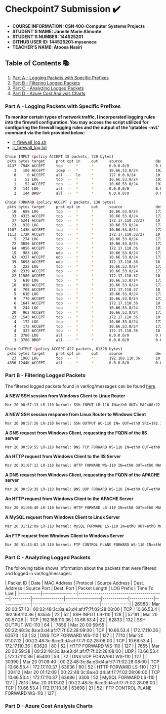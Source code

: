 # Checkpoint7 Submission ✔️

- **COURSE INFORMATION: CSN 400-Computer Systems Projects**
- **STUDENT’S NAME: Janelle Marie Almonte**
- **STUDENT'S NUMBER: 144525201**
- **GITHUB USER ID: 144525201-myseneca**
- **TEACHER’S NAME: Atoosa Nasiri**

## Table of Contents 📚
1. [Part A - Logging Packets with Specific Prefixes](#part-a---logging-packets-with-specific-prefixes)
2. [Part B - Filtering Logged Packets](#part-b---filtering-logged-packets)
3. [Part C - Analyzing Logged Packets](#part-c---analyzing-logged-packets)
4. [Part D - Azure Cost Analysis Charts](#part-d---azure-cost-analysis-charts)

### Part A - Logging Packets with Specific Prefixes

**To monitor certain types of network traffic, I incorporated logging rules into the firewall configuration. You may access the script utilized for configuring the firewall logging rules and the output of the 'iptables -nvL' command via the link provided below:**

- [lr_firewall_log.sh](https://github.com/144525201-myseneca/CSN400-Capstone/blob/cb30ead48f0cbcc5728ea31bc019dea7945e581f/Checkpoint7/PART_A/lr_firewall_log.sh)
- [lr_firewall_log.txt](https://github.com/144525201-myseneca/CSN400-Capstone/blob/cb30ead48f0cbcc5728ea31bc019dea7945e581f/Checkpoint7/PART_A/lr_firewall_log.txt)

```bash
Chain INPUT (policy ACCEPT 18 packets, 720 bytes)
 pkts bytes target     prot opt in     out     source               destination
 4137  794K ACCEPT     tcp  --  *      *       0.0.0.0/0            0.0.0.0/0            state RELATED,ESTABLISHED
    3   180 ACCEPT     icmp --  *      *       10.66.53.0/24        192.168.110.36
    0     0 ACCEPT     all  --  lo     *       127.0.0.0/24         10.66.53.0/24
    1    52 LOG        tcp  --  *      *       10.66.53.0/24        192.168.110.36       tcp dpt:22 limit: avg 10/sec burst 5 LOG flags 0 level 4 prefix "SSH INPUT LR-110 "
    1    52 ACCEPT     tcp  --  *      *       10.66.53.0/24        192.168.110.36       state NEW tcp dpt:22
    2   144 LOG        all  --  *      *       0.0.0.0/0            0.0.0.0/0            limit: avg 10/sec burst 5 LOG flags 0 level 4 prefix "TO_DROP_INPUT"
    2   144 DROP       all  --  *      *       0.0.0.0/0            0.0.0.0/0

Chain FORWARD (policy ACCEPT 2 packets, 130 bytes)
 pkts bytes target     prot opt in     out     source               destination
   10   688 LOG        tcp  --  *      *       10.66.53.0/24        172.17.110.37        tcp dpt:22 limit: avg 1/min burst 5 LOG flags 0 level 4 prefix "SSH FORWARD LS-110 "
   33  4325 ACCEPT     tcp  --  *      *       10.66.53.0/24        172.17.110.32/27     tcp dpt:22
   37  5241 ACCEPT     tcp  --  *      *       172.17.110.32/27     10.66.53.0/24        tcp spt:22
   23   920 LOG        tcp  --  *      *       10.66.53.0/24        172.17.110.36        tcp dpt:3389 limit: avg 1/min burst 5 LOG flags 0 level 4 prefix "RDP FORWARD WS-110 "
 1107  143K ACCEPT     tcp  --  *      *       10.66.53.0/24        172.17.110.32/27     tcp dpt:3389
 1113  172K ACCEPT     tcp  --  *      *       172.17.110.32/27     10.66.53.0/24        tcp spt:3389
    5   274 LOG        tcp  --  *      *       10.66.53.0/24        172.17.110.36        tcp dpt:53 limit: avg 1/min burst 5 LOG flags 0 level 4 prefix "DNS TCP FORWARD WS-110 "
   72  3656 ACCEPT     tcp  --  *      *       10.66.53.0/24        172.17.110.36        tcp dpt:53
   64  4056 ACCEPT     tcp  --  *      *       172.17.110.36        10.66.53.0/24        tcp spt:53
   15   983 LOG        udp  --  *      *       10.66.53.0/24        172.17.110.36        udp dpt:53 limit: avg 1/min burst 5 LOG flags 0 level 4 prefix "DNS UDP FORWARD WS-110 "
   63  4327 ACCEPT     udp  --  *      *       10.66.53.0/24        172.17.110.36        udp dpt:53
   39  5698 ACCEPT     udp  --  *      *       172.17.110.36        10.66.53.0/24        udp spt:53
    5   222 LOG        tcp  --  *      *       10.66.53.0/24        172.17.110.37        tcp dpt:3306 limit: avg 1/min burst 5 LOG flags 0 level 4 prefix "MySQL FORWARD LS-110 "
   26  2339 ACCEPT     tcp  --  *      *       10.66.53.0/24        172.17.110.37        tcp dpt:3306
   22 11580 ACCEPT     tcp  --  *      *       172.17.110.37        10.66.53.0/24        tcp spt:3306
    5   610 LOG        tcp  --  *      *       10.66.53.0/24        172.17.110.37        tcp dpt:80 limit: avg 1/min burst 5 LOG flags 0 level 4 prefix "HTTP FORWARD LS-110 "
   10   810 ACCEPT     tcp  --  *      *       10.66.53.0/24        172.17.110.37        tcp dpt:80
    6   708 ACCEPT     tcp  --  *      *       172.17.110.37        10.66.53.0/24        tcp spt:80
    5   610 LOG        tcp  --  *      *       10.66.53.0/24        172.17.110.36        tcp dpt:80 limit: avg 1/min burst 5 LOG flags 0 level 4 prefix "HTTP FORWARD WS-110 "
    9   770 ACCEPT     tcp  --  *      *       10.66.53.0/24        172.17.110.36        tcp dpt:80
    6  1647 ACCEPT     tcp  --  *      *       172.17.110.36        10.66.53.0/24        tcp spt:80
    5   244 LOG        tcp  --  *      *       10.66.53.0/24        172.17.110.36        tcp dpt:21 limit: avg 1/min burst 5 LOG flags 0 level 4 prefix "FTP CONTROL PLANE FORWARD WS-110 "
   20   962 ACCEPT     tcp  --  *      *       10.66.53.0/24        172.17.110.36        tcp dpt:21
   23  1545 ACCEPT     tcp  --  *      *       172.17.110.36        10.66.53.0/24        tcp spt:21
    4   172 LOG        tcp  --  *      *       10.66.53.0/24        172.17.110.36        tcp dpts:50000:51000 limit: avg 1/min burst 5 LOG flags 0 level 4 prefix "FTP DATA PLANE FORWARD WS-110 "
    4   172 ACCEPT     tcp  --  *      *       10.66.53.0/24        172.17.110.36        tcp dpts:50000:51000
    4   332 ACCEPT     tcp  --  *      *       172.17.110.36        10.66.53.0/24        tcp spts:50000:51000
    3  3780 LOG        all  --  *      *       0.0.0.0/0            0.0.0.0/0            limit: avg 10/sec burst 5 LOG flags 0 level 4 prefix "TO_DROP_FORWARD"
    3  3780 DROP       all  --  *      *       0.0.0.0/0            0.0.0.0/0

Chain OUTPUT (policy ACCEPT 427 packets, 61328 bytes)
 pkts bytes target     prot opt in     out     source               destination
   23  1988 LOG        tcp  --  *      *       192.168.110.36       10.66.53.0/24        tcp spt:22 limit: avg 1/min burst 5 LOG flags 0 level 4 prefix "SSH OUTPUT WC-110 "
 4856 1244K ACCEPT     all  --  *      *       0.0.0.0/0            0.0.0.0/0
```

### Part B - Filtering Logged Packets

The filtered logged packets found in var/log/messages can be found [here](https://github.com/144525201-myseneca/CSN400-Capstone/blob/01871d41c3eee14ff3f1343408fcf97da44e1982/Checkpoint7/PART_B/logged_packets.log).

**A NEW SSH session from Windows Client to Linux Router**

```bash
Mar 20 00:57:13 LR-110 kernel: SSH INPUT LR-110 IN=eth0 OUT= MAC=00:22:48:3c:8a:e3:d4:af:f7:7f:02:28:08:00 SRC=10.66.53.4 DST=192.168.110.36 LEN=52 TOS=0x00 PREC=0x00 TTL=128 ID=26983 DF PROTO=TCP SPT=63555 DPT=22 WINDOW=64240 RES=0x00 SYN URGP=0
```

**A NEW SSH session response from Linux Router to Windows Client**

```bash
Mar 20 00:57:26 LR-110 kernel: SSH OUTPUT WC-110 IN= OUT=eth0 SRC=192.168.110.36 DST=10.66.53.4 LEN=132 TOS=0x08 PREC=0x40 TTL=64 ID=57191 DF PROTO=TCP SPT=22 DPT=62833 WINDOW=295 RES=0x00 ACK PSH URGP=0
```

**A DNS request from Windows Client, requesting the FQDN of the IIS server**

```bash
Mar 20 00:59:55 LR-110 kernel: DNS TCP FORWARD WS-110 IN=eth0 OUT=eth0 MAC=00:22:48:3c:8a:e3:d4:af:f7:7f:02:28:08:00 SRC=10.66.53.4 DST=172.17.110.36 LEN=52 TOS=0x00 PREC=0x00 TTL=127 ID=7656 DF PROTO=TCP SPT=63573 DPT=53 WINDOW=64240 RES=0x00 SYN URGP=0
```

**An HTTP request from Windows Client to the IIS Server**

```bash
Mar 20 01:07:12 LR-110 kernel: HTTP FORWARD WS-110 IN=eth0 OUT=eth0 MAC=00:22:48:3c:8a:e3:d4:af:f7:7f:02:28:08:00 SRC=10.66.53.4 DST=172.17.110.36 LEN=52 TOS=0x00 PREC=0x00 TTL=127 ID=7710 DF PROTO=TCP SPT=63620 DPT=80 WINDOW=64240 RES=0x00 SYN URGP=0
```

**A DNS request from Windows Client, requesting the FQDN of the APACHE server**

```bash
Mar 20 00:59:38 LR-110 kernel: DNS UDP FORWARD WS-110 IN=eth0 OUT=eth0 MAC=00:22:48:3c:8a:e3:d4:af:f7:7f:02:28:08:00 SRC=10.66.53.4 DST=172.17.110.36 LEN=72 TOS=0x00 PREC=0x00 TTL=127 ID=7655 PROTO=UDP SPT=65400 DPT=53 LEN=52
```

**An HTTP request from Windows Client to the APACHE Server**

```bash
Mar 20 01:08:40 LR-110 kernel: HTTP FORWARD LS-110 IN=eth0 OUT=eth0 MAC=00:22:48:3c:8a:e3:d4:af:f7:7f:02:28:08:00 SRC=10.66.53.4 DST=172.17.110.37 LEN=52 TOS=0x00 PREC=0x00 TTL=127 ID=30390 DF PROTO=TCP SPT=63636 DPT=80 WINDOW=64240 RES=0x00 SYN URGP=0
```

**A MySQL request from Windows Client to Linux Server**

```bash
Mar 20 01:12:09 LR-110 kernel: MySQL FORWARD LS-110 IN=eth0 OUT=eth0 MAC=00:22:48:3c:8a:e3:d4:af:f7:7f:02:28:08:00 SRC=10.66.53.4 DST=172.17.110.37 LEN=52 TOS=0x00 PREC=0x00 TTL=127 ID=30412 DF PROTO=TCP SPT=63686 DPT=3306 WINDOW=64240 RES=0x00 SYN URGP=0
```

**An FTP request from Windows Client to Windows Server**

```bash
Mar 20 01:13:02 LR-110 kernel: FTP CONTROL PLANE FORWARD WS-110 IN=eth0 OUT=eth0 MAC=00:22:48:3c:8a:e3:d4:af:f7:7f:02:28:08:00 SRC=10.66.53.4 DST=172.17.110.36 LEN=52 TOS=0x00 PREC=0x00 TTL=127 ID=7813 DF PROTO=TCP SPT=63698 DPT=21 WINDOW=64240 RES=0x00 SYN URGP=0
```

### Part C - Analyzing Logged Packets

The following table shows information about the packets that were filtered and logged in var/log/messages:

| Packet ID | Date             | MAC Address                               | Protocol | Source Address | Dest. Address    | Source Port | Dest. Port | Packet Length | LOG Prefix                       | Time To Live |
|-----------|--------------- --|-------------------------------------------|----------|----------------|------------------|-------------|------------|---------------|----------------------------------|--------------|
| 26983     | Mar 20 00:57:13  | 00:22:48:3c:8a:e3:d4:af:f7:7f:02:28:08:00 | TCP      | 10.66.53.4     | 192.168.110.36   | 63555       | 22         | 52            | SSH INPUT LR-110                 | 128          |
| 57191     | Mar 20 00:57:26  |                                           | TCP      | 192.168.110.36 | 10.66.53.4       | 22          | 62833      | 132           | SSH OUTPUT WC-110                | 64           |
| 7656      | Mar 20 00:59:55  | 00:22:48:3c:8a:e3:d4:af:f7:7f:02:28:08:00 | TCP      | 10.66.53.4     | 172.17.110.36    | 63573       | 53         | 52            | DNS TCP FORWARD WS-110           | 127          |
| 7710      | Mar 20 01:07:12  | 00:22:48:3c:8a:e3:d4:af:f7:7f:02:28:08:00 | TCP      | 10.66.53.4     | 172.17.110.36    | 63620       | 80         | 52            | HTTP FORWARD WS-110              | 127          |
| 7655      | Mar 20 00:59:38  | 00:22:48:3c:8a:e3:d4:af:f7:7f:02:28:08:00 | UDP      | 10.66.53.4     | 172.17.110.36    | 65400       | 53         | 72            | DNS UDP FORWARD WS-110           | 127          |
| 30390     | Mar 20 01:08:40  | 00:22:48:3c:8a:e3:d4:af:f7:7f:02:28:08:00 | TCP      | 10.66.53.4     | 172.17.110.37    | 63636       | 80         | 52            | HTTP FORWARD LS-110              | 127          |
| 30412     | Mar 20 01:12:09  | 00:22:48:3c:8a:e3:d4:af:f7:7f:02:28:08:00 | TCP      | 10.66.53.4     | 172.17.110.37    | 63686       | 3306       | 52            | MySQL FORWARD LS-110             | 127          |
| 7813      | Mar 20 01:13:02  | 00:22:48:3c:8a:e3:d4:af:f7:7f:02:28:08:00 | TCP      | 10.66.53.4     | 172.17.110.36    | 63698       | 21         | 52            | FTP CONTROL PLANE FORWARD WS-110 | 127          |

### Part D - Azure Cost Analysis Charts

